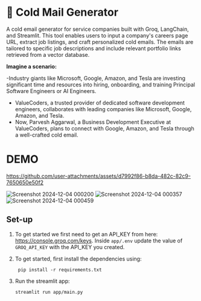 # 📧 Cold Mail Generator
A cold email generator for service companies built with Groq, LangChain, and Streamlit. This tool enables users to input a company's careers page URL, extract job listings, and craft personalized cold emails. The emails are tailored to specific job descriptions and include relevant portfolio links retrieved from a vector database.

**Imagine a scenario:**

-Industry giants like Microsoft, Google, Amazon, and Tesla are investing significant time and resources into hiring, onboarding, and training Principal Software Engineers or AI Engineers.
- ValueCoders, a trusted provider of dedicated software development engineers, collaborates with leading companies like Microsoft, Google, Amazon, and Tesla.
- Now, Parvesh Aggarwal, a Business Development Executive at ValueCoders, plans to connect with Google, Amazon, and Tesla through a well-crafted cold email.
 
# DEMO

https://github.com/user-attachments/assets/d7992f86-b8da-482c-82c9-7650650e50f2

  ![Screenshot 2024-12-04 000200](https://github.com/user-attachments/assets/095d48a6-96f1-40be-9642-697fb6c91eb1)
  ![Screenshot 2024-12-04 000357](https://github.com/user-attachments/assets/d126dba5-089a-4e8a-96a8-6944acbc223a)
  ![Screenshot 2024-12-04 000459](https://github.com/user-attachments/assets/0484b08c-625a-4ec7-ae8d-d92b065961f2)
 
## Set-up
1. To get started we first need to get an API_KEY from here: https://console.groq.com/keys. Inside `app/.env` update the value of `GROQ_API_KEY` with the API_KEY you created. 

2. To get started, first install the dependencies using:
    ```commandline
     pip install -r requirements.txt
    ``` 
3. Run the streamlit app:
   ```commandline
   streamlit run app/main.py
   ```

